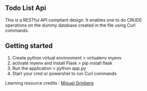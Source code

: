 Todo List Api
----

This is a RESTful API compliant design. It enables one to do CRUDE operations
on the dummy database created in the file using Curl commands.



Getting started
-------------------------

1. Create python virtual environment > virtualenv myenv 
2. activate myenv and Install Flask > pip install flask
3. Run the application > python app.py
4. Start your cmd or powershel to run Curl commands

Learning resource credits : <a href="https://blog.miguelgrinberg.com/post/designing-a-restful-api-with-python-and-flask">Miguel Grinberg</a>